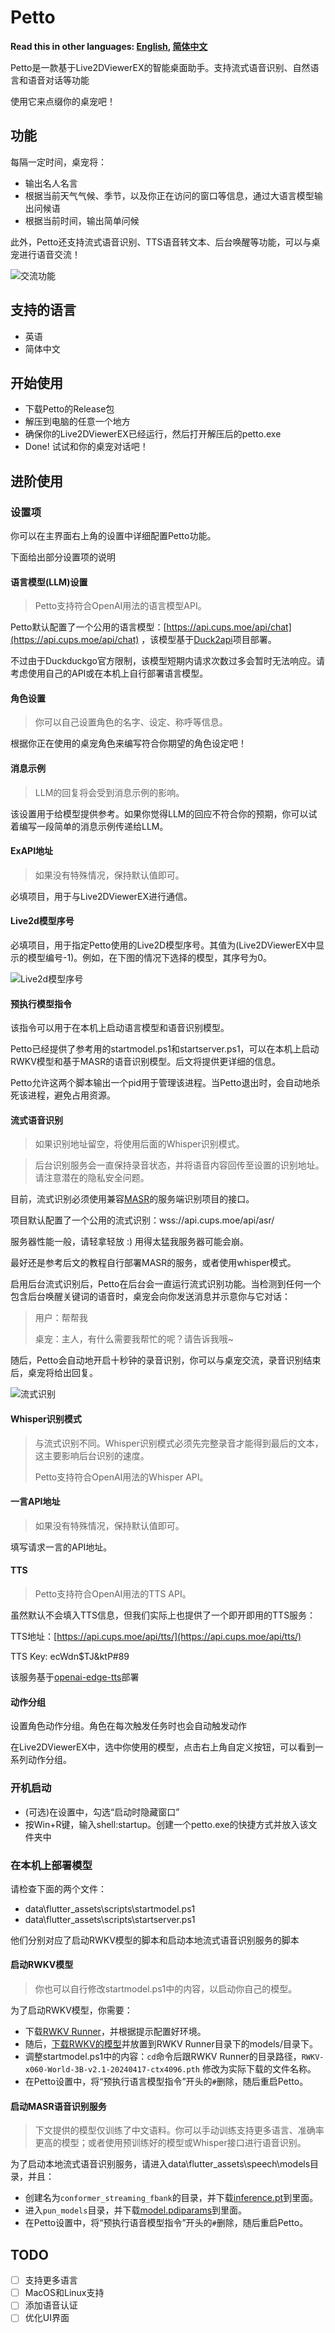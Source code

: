 # Petto

**Read this in other languages: [English](README.md), [简体中文](README_zh.md)**

Petto是一款基于Live2DViewerEX的智能桌面助手。支持流式语音识别、自然语言和语音对话等功能

使用它来点缀你的桌宠吧！

## 功能

每隔一定时间，桌宠将：
* 输出名人名言
* 根据当前天气气候、季节，以及你正在访问的窗口等信息，通过大语言模型输出问候语
* 根据当前时间，输出简单问候

此外，Petto还支持流式语音识别、TTS语音转文本、后台唤醒等功能，可以与桌宠进行语音交流！

![交流功能](chat.png)

## 支持的语言

* 英语
* 简体中文

## 开始使用

* 下载Petto的Release包
* 解压到电脑的任意一个地方
* 确保你的Live2DViewerEX已经运行，然后打开解压后的petto.exe
* Done! 试试和你的桌宠对话吧！

## 进阶使用

### 设置项

你可以在主界面右上角的设置中详细配置Petto功能。

下面给出部分设置项的说明

#### 语言模型(LLM)设置

> Petto支持符合OpenAI用法的语言模型API。

Petto默认配置了一个公用的语言模型：[https://api.cups.moe/api/chat](https://api.cups.moe/api/chat)
，该模型基于[Duck2api](https://github.com/aurora-develop/Duck2api)项目部署。

不过由于Duckduckgo官方限制，该模型短期内请求次数过多会暂时无法响应。请考虑使用自己的API或在本机上自行部署语言模型。

#### 角色设置

> 你可以自己设置角色的名字、设定、称呼等信息。

根据你正在使用的桌宠角色来编写符合你期望的角色设定吧！

#### 消息示例

> LLM的回复将会受到消息示例的影响。

该设置用于给模型提供参考。如果你觉得LLM的回应不符合你的预期，你可以试着编写一段简单的消息示例传递给LLM。

#### ExAPI地址

> 如果没有特殊情况，保持默认值即可。

必填项目，用于与Live2DViewerEX进行通信。

#### Live2d模型序号

必填项目，用于指定Petto使用的Live2D模型序号。其值为(Live2DViewerEX中显示的模型编号-1)。例如，在下图的情况下选择的模型，其序号为0。

![Live2d模型序号](modelNoExample.png)

#### 预执行模型指令

该指令可以用于在本机上启动语言模型和语音识别模型。

Petto已经提供了参考用的startmodel.ps1和startserver.ps1，可以在本机上启动RWKV模型和基于MASR的语音识别模型。后文将提供更详细的信息。

Petto允许这两个脚本输出一个pid用于管理该进程。当Petto退出时，会自动地杀死该进程，避免占用资源。

#### 流式语音识别

> 如果识别地址留空，将使用后面的Whisper识别模式。

> 后台识别服务会一直保持录音状态，并将语音内容回传至设置的识别地址。请注意潜在的隐私安全问题。

目前，流式识别必须使用兼容[MASR](https://github.com/yeyupiaoling/MASR)的服务端识别项目的接口。

项目默认配置了一个公用的流式识别：wss://api.cups.moe/api/asr/

服务器性能一般，请轻拿轻放 :) 用得太猛我服务器可能会崩。

最好还是参考后文的教程自行部署MASR的服务，或者使用whisper模式。

启用后台流式识别后，Petto在后台会一直运行流式识别功能。当检测到任何一个包含后台唤醒关键词的语音时，桌宠会向你发送消息并示意你与它对话：
> 用户：帮帮我
>
> 桌宠：主人，有什么需要我帮忙的呢？请告诉我哦~

随后，Petto会自动地开启十秒钟的录音识别，你可以与桌宠交流，录音识别结束后，桌宠将给出回复。

![流式识别](backgroundRecognition.png)

#### Whisper识别模式

> 与流式识别不同。Whisper识别模式必须先完整录音才能得到最后的文本，这主要影响后台识别的速度。
>
> Petto支持符合OpenAI用法的Whisper API。

#### 一言API地址

> 如果没有特殊情况，保持默认值即可。

填写请求一言的API地址。

#### TTS

> Petto支持符合OpenAI用法的TTS API。

虽然默认不会填入TTS信息，但我们实际上也提供了一个即开即用的TTS服务：

TTS地址：[https://api.cups.moe/api/tts/](https://api.cups.moe/api/tts/)

TTS Key: ecWdn$TJ&ktP#89

该服务基于[openai-edge-tts](https://github.com/travisvn/openai-edge-tts)部署

#### 动作分组

设置角色动作分组。角色在每次触发任务时也会自动触发动作

在Live2DViewerEX中，选中你使用的模型，点击右上角自定义按钮，可以看到一系列动作分组。

### 开机启动

* (可选)在设置中，勾选“启动时隐藏窗口”
* 按Win+R键，输入shell:startup。创建一个petto.exe的快捷方式并放入该文件夹中

### 在本机上部署模型

请检查下面的两个文件：

* data\flutter_assets\scripts\startmodel.ps1
* data\flutter_assets\scripts\startserver.ps1

他们分别对应了启动RWKV模型的脚本和启动本地流式语音识别服务的脚本

#### 启动RWKV模型

> 你也可以自行修改startmodel.ps1中的内容，以启动你自己的模型。

为了启动RWKV模型，你需要：

* 下载[RWKV Runner](https://github.com/josStorer/RWKV-Runner)，并根据提示配置好环境。
* 随后，[下载RWKV的模型](https://huggingface.co/BlinkDL/rwkv-7-world)并放置到RWKV Runner目录下的models/目录下。
* 调整startmodel.ps1中的内容：```cd```命令后跟RWKV Runner的目录路径，```RWKV-x060-World-3B-v2.1-20240417-ctx4096.pth```
  修改为实际下载的文件名称。
* 在Petto设置中，将“预执行语言模型指令”开头的```#```删除，随后重启Petto。

#### 启动MASR语音识别服务
> 下文提供的模型仅训练了中文语料。你可以手动训练支持更多语言、准确率更高的模型；或者使用预训练好的模型或Whisper接口进行语音识别。

为了启动本地流式语音识别服务，请进入data\flutter_assets\speech\models目录，并且：

* 创建名为```conformer_streaming_fbank```的目录，并下载[inference.pt](https://www.cups.moe/static/asr/inference.pt)到里面。
* 进入```pun_models```目录，并下载[model.pdiparams](https://www.cups.moe/static/asr/model.pdiparams)到里面。
* 在Petto设置中，将“预执行语音模型指令”开头的```#```删除，随后重启Petto。

## TODO

- [ ] 支持更多语言
- [ ] MacOS和Linux支持
- [ ] 添加语音认证
- [ ] 优化UI界面